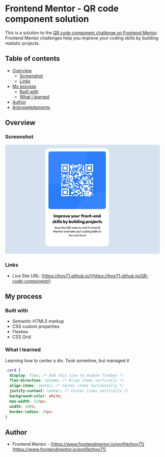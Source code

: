# Frontend Mentor - QR code component solution

This is a solution to the [QR code component challenge on Frontend Mentor](https://www.frontendmentor.io/challenges/qr-code-component-iux_sIO_H). Frontend Mentor challenges help you improve your coding skills by building realistic projects.

## Table of contents

- [Overview](#overview)
  - [Screenshot](#screenshot)
  - [Links](#links)
- [My process](#my-process)
  - [Built with](#built-with)
  - [What I learned](#what-i-learned)
- [Author](#author)
- [Acknowledgments](#acknowledgments)


## Overview

### Screenshot

![](images/screenshot/qr-screenshot.jpg)

### Links

- Live Site URL: [https://troy71.github.io/](https://troy71.github.io/QR-code-component/)

## My process

### Built with

- Semantic HTML5 markup
- CSS custom properties
- Flexbox
- CSS Grid



### What I learned

Learning how to center a div. Took sometime, but managed it

```css
.card {
  display: flex; /* Add this line to enable flexbox */
  flex-direction: column; /* Align items vertically */
  align-items: center; /* Center items horizontally */
  justify-content: center; /* Center items vertically */
  background-color: white;
  max-width: 320px;
  width: 100%;
  border-radius: 20px;
}
```

## Author

- Frontend Mentor - [https://www.frontendmentor.io/profile/troy71](https://www.frontendmentor.io/profile/troy71)



